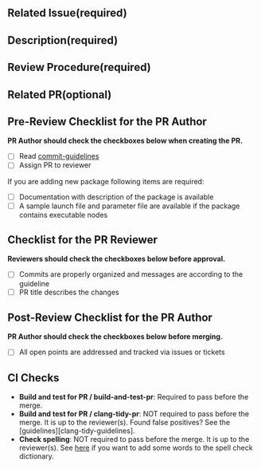 ## Related Issue(required)

<!-- Link related issue -->

## Description(required)

<!-- Describe what this PR changes. -->

## Review Procedure(required)

<!-- Explain how to review this PR. -->

## Related PR(optional)

<!-- Link related PR -->

## Pre-Review Checklist for the PR Author

**PR Author should check the checkboxes below when creating the PR.**

- [ ] Read [commit-guidelines][commit-guidelines]
- [ ] Assign PR to reviewer

If you are adding new package following items are required:

- [ ] Documentation with description of the package is available
- [ ] A sample launch file and parameter file are available if the package contains executable nodes

## Checklist for the PR Reviewer

**Reviewers should check the checkboxes below before approval.**

- [ ] Commits are properly organized and messages are according to the guideline
- [ ] PR title describes the changes

## Post-Review Checklist for the PR Author

**PR Author should check the checkboxes below before merging.**

- [ ] All open points are addressed and tracked via issues or tickets

## CI Checks

- **Build and test for PR / build-and-test-pr**: Required to pass before the merge.
- **Build and test for PR / clang-tidy-pr**: NOT required to pass before the merge. It is up to the reviewer(s). Found false positives? See the [guidelines][clang-tidy-guidelines].
- **Check spelling**: NOT required to pass before the merge. It is up to the reviewer(s). See [here][spell-check-dict] if you want to add some words to the spell check dictionary.

[commit-guidelines]: https://www.conventionalcommits.org/en/v1.0.0/
[spell-check-dict]: https://github.com/tier4/autoware-spell-check-dict#how-to-contribute
